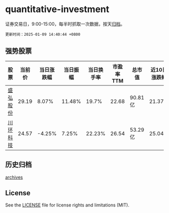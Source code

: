 # quantitative-investment

证券交易日，9:00-15:00，每半时抓取一次数据，按天[归档](archives)。

`更新时间：2025-01-09 14:40:44 +0800`

## 强势股票

|股票|当前价|当日涨跌幅|当日振幅|当日换手率|市盈率TTM|总市值|近10日涨跌幅|
|----|----|----|----|----|----|----|----|
|[盛弘股份](https://xueqiu.com/S/SZ300693)|29.19|8.07%|11.48%|19.7%|22.68|90.81亿|21.37%|
|[川环科技](https://xueqiu.com/S/SZ300547)|24.57|-4.25%|7.25%|22.23%|26.54|53.29亿|25.04%|

## 历史归档

[archives](archives)

## License

See the [LICENSE](LICENSE) file for license rights and limitations (MIT).
